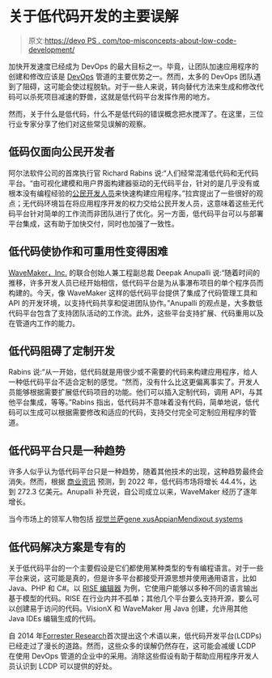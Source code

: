 # 关于低代码开发的主要误解

> 原文:[https://devo PS . com/top-misconcepts-about-low-code-development/](https://devops.com/top-misconceptions-about-low-code-development/)

加快开发速度已经成为 DevOps 的最大目标之一。毕竟，让团队加速应用程序的创建和修改应该是 [DevOps](http://www.devops.com) 管道的主要优势之一。然而，太多的 DevOps 团队遇到了阻碍，这可能会使过程脱轨。对于一些人来说，转向替代方法来生成和修改代码可以杀死项目减速的野兽，这就是低代码平台发挥作用的地方。

然而，关于什么是低代码，什么不是低代码的错误概念把水搅浑了。在这里，三位行业专家分享了他们对这些常见误解的观察。

## **低码仅面向公民开发者**

阿尔法软件公司的首席执行官 Richard Rabins 说:“人们经常混淆低代码和无代码平台。“由可视化建模和用户界面构建器驱动的无代码平台，针对的是几乎没有或根本没有编程经验的[公民开发人员](https://devops.com/?s=citizen)来快速构建应用程序。”拉宾提出了一些很好的观点；无代码环境旨在将应用程序开发的权力交给公民开发人员，这意味着这些无代码平台针对简单的工作流而非团队进行了优化。另一方面，低代码平台可以与部署平台集成，这有助于加快交付，同时也加强了一致性。

## **低代码使协作和可重用性变得困难**

[WaveMaker，Inc.](https://www.wavemaker.com/about/) 的联合创始人兼工程副总裁 Deepak Anupalli 说:“随着时间的推移，许多开发人员已经开始相信，低代码平台是为从事瀑布项目的单个程序员而构建的。今天，像 WaveMaker 这样的低代码平台提供了集成了代码管理工具和 API 的开发环境，以支持代码共享和促进团队协作。”Anupalli 的观点是，大多数低代码平台包含了支持团队活动的工作流。此外，这些平台支持扩展、代码重用以及在管道内工作的能力。

## **低代码阻碍了定制开发**

Rabins 说:“从一开始，低代码就是用很少或不需要的代码来构建应用程序，给人一种低代码平台不适合定制的感觉。“然而，没有什么比这更偏离事实了。开发人员能够根据需要扩展低代码项目的功能。他们可以插入定制代码，调用 API，与其他平台集成，等等。”Rabins 指出，低代码并不意味着没有代码，简单地说，低代码可以生成可以根据需要修改和适应的代码，支持交付完全可定制应用程序的管道。

## **低代码平台只是一种趋势**

许多人似乎认为低代码平台只是一种趋势，随着其他技术的出现，这种趋势最终会消失。然而，根据 [商业资讯](https://www.businesswire.com/news/home/20180116006370/en/27.2-Billion-Global-Low-Code-Development-Platform-Market) 预测，到 2022 年，低代码市场将增长 44.4%，达到 272.3 亿美元。Anupalli 补充说，自公司成立以来，WaveMaker 经历了逐年增长。

当今市场上的领军人物包括 [视觉兰萨](https://lansa.com/products/visual-lansa/)[gene xus](http://www.genexususa.com/)[Appian](https://www.appian.com/)[Mendix](https://www.mendix.com/)[out systems](https://www.outsystems.com/)

## **低代码解决方案是专有的**

关于低代码平台的一个主要假设是它们都使用某种类型的专有编程语言。对于一些平台来说，这可能是真的，但是许多平台都接受开源思想并使用通用语言，比如 Java、PHP 和 C#。以 [RISE 编辑器](http://www.r2bsoftware.com/Page_1_S.aspx?item=1853) 为例，它使用户能够以多种不同的语言输出基于模型的代码。RISE 在行业内并不孤单；其他几个平台要么支持开源，要么可以创建易于访问的代码。VisionX 和 WaveMaker 用 Java 创建，允许用其他 Java IDEs 编辑生成的代码。

自 2014 年[Forrester Research](https://go.forrester.com/)首次提出这个术语以来，低代码开发平台(LCDPs)已经走过了漫长的道路。然而，这些众多的误解仍然存在，这可能会减缓 LCDP 在使用 DevOps 管道的企业中的采用。消除这些假设有助于帮助应用程序开发人员认识到 LCDP 可以提供的好处。